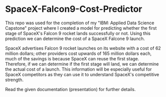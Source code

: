 # SpaceX-Falcon9-Cost-Predictor
This repo was used for the completion of my "IBM: Applied Data Science Capstone" project where I created a model for predicting whether the first stage of SpaceX's Falcon 9 rocket lands successfully or not. Using this prediction we can determine the cost of a SpaceX Falcone 9 launch.

SpaceX advertises Falcon 9 rocket launches on its website with a cost of 62 million dollars; other providers cost upwards of 165 million dollars each, much of the savings is because SpaceX can reuse the first stage. Therefore, if we can determine if the first stage will land, we can determine the actual cost of a launch. This information will be especially useful for SpaceX competitors as they can use it to understand SpaceX's competitive strength.

Read the given documentation (presentation) for further details.
